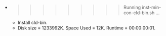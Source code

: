 * >>>>>>>>> Running inst-min-con-cld-bin.sh ...
  * Install cld-bin.
  * Disk size = 1233992K. Space Used = 12K. Runtime = 00:00:00:01.
